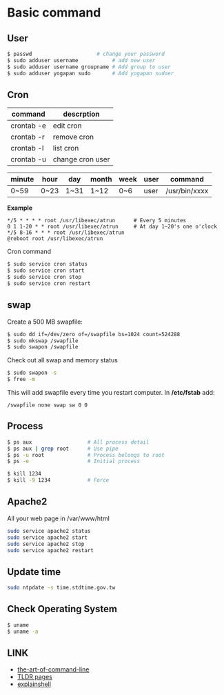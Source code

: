 # Basic command

## User
```sh
$ passwd                     # change your password
$ sudo adduser username           # add new user
$ sudo adduser username groupname # Add group to user
$ sudo adduser yogapan sudo       # Add yogapan sudoer
```

## Cron
| command    | descrption       |
|------------|------------------|
| crontab -e | edit cron        |
| crontab -r | remove cron      |
| crontab -l | list cron        |
| crontab -u | change cron user |

minute | hour | day  | month | week | user | command
-------|------|------|-------|------|------|--------------
 0~59  | 0~23 | 1~31 | 1~12  | 0~6  | user | /usr/bin/xxxx

**Example**
```cron
*/5 * * * * root /usr/libexec/atrun      # Every 5 minutes
0 1 1-20 * * root /usr/libexec/atrun     # At day 1~20's one o'clock
*/5 8-16 * * * root /usr/libexec/atrun
@reboot root /usr/libexec/atrun
```

Cron command
```sh
$ sudo service cron status
$ sudo service cron start
$ sudo service cron stop
$ sudo service cron restart
```

## swap

Create a 500 MB swapfile:
```sh
$ sudo dd if=/dev/zero of=/swapfile bs=1024 count=524288
$ sudo mkswap /swapfile
$ sudo swapon /swapfile
```

Check out all swap and memory status
```sh
$ sudo swapon -s
$ free -m
```

This will add swapfile every time you restart computer.
In **/etc/fstab** add:
```
/swapfile none swap sw 0 0
```

## Process
```sh
$ ps aux                  # All process detail
$ ps aux | grep root      # Use pipe
$ ps -u root              # Process belongs to root
$ ps -e                   # Initial process
```

```sh
$ kill 1234
$ kill -9 1234            # Force
```

## Apache2

All your web page in /var/www/html
```sh
sudo service apache2 status
sudo service apache2 start
sudo service apache2 stop
sudo service apache2 restart
```

## Update time
```sh
sudo ntpdate -s time.stdtime.gov.tw
```

## Check Operating System
```sh
$ uname
$ uname -a
```

## LINK
- [the-art-of-command-line](https://github.com/jlevy/the-art-of-command-line)
- [TLDR pages](http://tldr-pages.github.io/)
- [explainshell](http://explainshell.com/)
